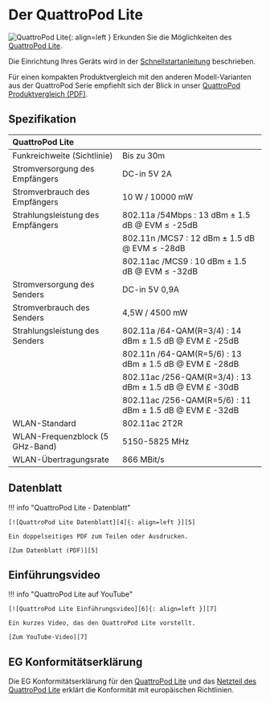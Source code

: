 # Der QuattroPod Lite 

![QuattroPod Lite][1]{: align=left } Erkunden Sie die Möglichkeiten des [QuattroPod Lite][2]. 

Die Einrichtung Ihres Geräts wird in der [Schnellstartanleitung](quickstart.md) beschrieben. 

Für einen kompakten Produktvergleich mit den anderen Modell-Varianten aus der QuattroPod Serie empfiehlt sich der Blick in unser [QuattroPod Produktvergleich (PDF)][3].

  [1]: /assets/img/quattropod.lite.png
  [2]: https://www.quattropod.de/lite.php
  [3]: https://download.stueber.de/doc/de/quattropod/quattropod.produktvergleich.de.pdf

## Spezifikation

| QuattroPod Lite | |
| :---- | :---- |
| Funkreichweite (Sichtlinie) | Bis zu 30m |
| Stromversorgung des Empfängers | DC-in 5V 2A |
| Stromverbrauch des Empfängers | 10 W / 10000 mW |
| Strahlungsleistung des Empfängers | 802.11a /54Mbps : 13 dBm ± 1.5 dB @ EVM ≤ -25dB |
|  | 802.11n /MCS7 : 12 dBm ± 1.5 dB @ EVM ≤ -28dB |
|  | 802.11ac /MCS9 : 10 dBm ± 1.5 dB @ EVM ≤ -32dB |
| Stromversorgung des Senders | DC-in 5V 0,9A |
| Stromverbrauch des Senders | 4,5W / 4500 mW |
| Strahlungsleistung des Senders | 802.11a /64-QAM(R=3/4) : 14 dBm ± 1.5 dB @ EVM £ -25dB |
|  | 802.11n /64-QAM(R=5/6) : 13 dBm ± 1.5 dB @ EVM £ -28dB |
|  | 802.11ac /256-QAM(R=3/4) : 13 dBm ± 1.5 dB @ EVM £ -30dB |
|  | 802.11ac /256-QAM(R=5/6) : 11 dBm ± 1.5 dB @ EVM £ -32dB |
| WLAN-Standard | 802.11ac 2T2R |
| WLAN-Frequenzblock (5 GHz-Band) |  5150-5825 MHz |
| WLAN-Übertragungsrate |  866 MBit/s |

## Datenblatt

!!! info "QuattroPod Lite - Datenblatt"

    [![QuattroPod Lite Datenblatt][4]{: align=left }][5]
	
	Ein doppelseitiges PDF zum Teilen oder Ausdrucken.
	
	[Zum Datenblatt (PDF)][5]

  [4]: /assets/img/quattropod.lite.brochure.de.png
  [5]: https://download.stueber.de/doc/de/quattropod/quattropod-lite.brochure.de.pdf

## Einführungsvideo

!!! info "QuattroPod Lite auf YouTube"

    [![QuattroPod Lite Einführungsvideo][6]{: align=left }][7]
	
	Ein kurzes Video, das den QuattroPod Lite vorstellt.
	
	[Zum YouTube-Video][7]

  [6]: /assets/img/quattropod.lite.video.png
  [7]: https://youtu.be/3hoqBVkk1i8
  
## EG Konformitätserklärung

Die EG Konformitätserklärung für den [QuattroPod Lite][8] und das [Netzteil des QuattroPod Lite][9] erklärt die Konformität mit europäischen Richtlinien.

[8]: https://download.stueber.de/doc/de/quattropod/quattropodlite.konformitaetserklaerung.pdf

[9]: https://download.stueber.de/doc/de/quattropod/netzteil.konformitaetserklaerung.pdf

